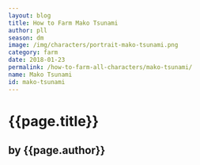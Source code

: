 ```yaml
---
layout: blog
title: How to Farm Mako Tsunami
author: pll
season: dm
image: /img/characters/portrait-mako-tsunami.png
category: farm
date: 2018-01-23
permalink: /how-to-farm-all-characters/mako-tsunami/
name: Mako Tsunami
id: mako-tsunami
---
```


# {{page.title}}
## by {{page.author}}